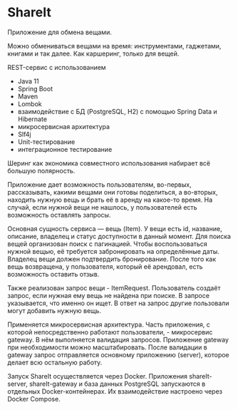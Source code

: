 # ShareIt

Приложение для обмена вещами. 

Можно обмениваться вещами на время: инструментами, гаджетами, книгами и так далее. 
Как каршеринг, только для вещей.


REST-сервис с использованием 
- Java 11
- Spring Boot
- Maven
- Lombok
- взаимодействие с БД (PostgreSQL, H2) с помощью Spring Data и Hibernate
- микросервисная архитектура
- Slf4j
- Unit-тестирование
- интеграционное тестирование

Шеринг как экономика совместного использования набирает всё большую полярность.

Приложение дает возможность пользователям, во-первых, рассказывать, какими вещами они готовы поделиться, 
а во-вторых, находить нужную вещь и брать её в аренду на какое-то время.
На случай, если нужной вещи не нашлось, у пользователей есть возможность оставлять запросы.

Основная сущность сервиса — вещь (Item).
У вещи есть id, название, описание, владелец и статус доступности в данный момент.
Для поиска вещей организован поиск с пагинацией. 
Чтобы воспользоваться нужной вещью, её требуется забронировать на определённые даты. 
Владелец вещи должен подтвердить бронирование.
После того как вещь возвращена, у пользователя, который её арендовал, есть возможность оставить отзыв. 

Также реализован запрос вещи - ItemRequest. 
Пользователь создаёт запрос, если нужная ему вещь не найдена при поиске. 
В запросе указывается, что именно он ищет. В ответ на запрос другие пользовали могут добавить нужную вещь.

Применяется микросервисная архитектура. 
Часть приложения, с которой непосредственно работают пользователи, - микросервис gateway.
В нём выполняется валидация запросов.
Приложение gateway при необходимости можно масштабировать. 
После валидации в gateway запрос отправляется основному приложению (server), 
которое делает всю остальную работу.

Запуск ShareIt осуществляется через Docker. 
Приложения shareIt-server, shareIt-gateway и база данных PostgreSQL запускаются в отдельных Docker-контейнерах. 
Их взаимодействие настроено через Docker Compose.

